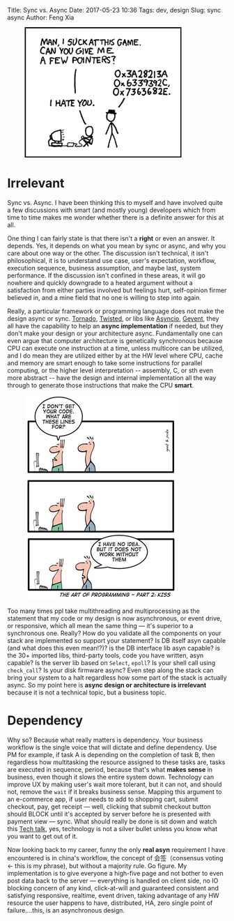 Title: Sync vs. Async
Date: 2017-05-23 10:36
Tags: dev, design
Slug: sync async
Author: Feng Xia


<figure class="col l4 m4 s12">
  <img src="images/funny/pointers.png"/>
</figure>

# Irrelevant

Sync vs. Async. I have been thinking this to myself and have involved
quite a few discussions with smart (and mostly young) developers which
from time to time makes me wonder whether there is a definite answer
for this at all.

One thing I can fairly state is that there isn't a **right** or even
an answer. It depends. Yes, it depends on what you mean by sync or
async, and why you care about one way or the other. The discussion
isn't technical, it isn't philosophical, it is to understand use case,
user's expectation, workflow, execution sequence, business assumption,
and maybe last, system performance. If the discussion isn't confined
in these areas, it will go nowhere and quickly downgrade to a heated
argument without a satisfaction from either parties involved but
feelings hurt, self-opinion firmer believed in, and a mine field that
no one is willing to step into again.


Really, a particular framework or programming language does not make
the design async or sync. [Tornado][1], [Twisted][4], or libs like
[Asyncio][2], [Gevent][3], they all have the capability to help an
__async implementation__ if needed, but <span class="myhighlight">
they don't make your design or your architecture
async</span>. Fundamentally one can even argue that computer
architecture is genetically synchronous because CPU can execute one
instruction at a time, unless multicore can be utilized, and I do mean
they are utilized either by at the HW level where CPU, cache and
memory are smart enough to take some instructions for parallel
computing, or the higher level interpretation -- assembly, C, or sth
even more abstract -- have the design and internal implementation all
the way through to generate those instructions that make the CPU
**smart**.

[1]: http://www.tornadoweb.org/en/stable/
[2]: https://docs.python.org/3/library/asyncio.html
[3]: http://www.gevent.org/
[4]: https://github.com/twisted/twisted

<figure class="col l4 m4 s12">
  <img src="images/funny/1519232-geek_poke02.jpg"/>
</figure>


Too many times ppl take multithreading and multiprocessing as the
statement that my code or my design is now asynchronous, or event
drive, or responsive, which all mean the same thing &mdash; it's
superior to a synchronous one. Really? How do you validate all the
components on your stack are implemented so support your statement? Is
DB itself asyn capable (and what does this even mean!?)? is the DB
interface lib asyn capable? is the 30+ imported libs, third-party
tools, code you have written, asyn capable? Is the server lib based on `Select`,
`epoll`? Is your shell call using `check_call`? Is your disk firmware
async? Even step along the stack can bring your system to a halt
regardless how some part of the stack is actually async. So my point
here is **async design or architecture is irrelevant** because it is
not a technical topic, but a business topic.

# Dependency

Why so? Because what really matters is <span
class="myhighlight">dependency</span>. Your business workflow is the
single voice that will dictate and define dependency. Use PM for
example, if task A is depending on the completion of task B, then
regardless how multitasking the resource assigned to these tasks are,
tasks are executed in sequence, period, because that's what **makes
sense** in business, even though it slows the entire system down. Technology 
can improve UX by making user's wait more tolerant, but it can not,
and <span class="myhighlight">should not</span>, remove the `wait` if
it breaks business sense. Mapping this argument to an e-commerce app,
if user needs to add to shopping cart, submit checkout, pay, get
receipt &mdash; well, clicking that submit checkout button should
BLOCK until it's accepted by server before he is presented with
payment view &mdash; sync. What should really be done is sit down and
watch this [Tech talk][6], yes, technology is not a silver bullet
unless you know what you want to get out of it.


[5]: https://stackoverflow.com/questions/748175/asynchronous-vs-synchronous-execution-what-does-it-really-mean
[6]: https://www.ted.com/talks/renny_gleeson_404_the_story_of_a_page_not_found


Now looking back to my career, funny the only __real asyn__
requirement I have encountered is in china's workflow, the concept of
会签（consensus voting &larr; this is my phrase), but without a
majority rule. Go figure. My implementation is to give everyone a
high-five page and not bother to even post data back to the server
&mdash; everything is handled on client side, no IO blocking concern
of any kind, click-at-will and guaranteed consistent and satisfying
responsive, realtime, event driven, taking advantage of any HW
resource the user happens to have, distributed, HA, zero single point
of failure....this, is an asynchronous design.
